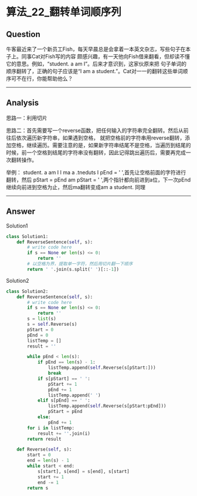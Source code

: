 # 算法_22_翻转单词顺序列


## Question
牛客最近来了一个新员工Fish，每天早晨总是会拿着一本英文杂志，写些句子在本子上。同事Cat对Fish写的内容
颇感兴趣，有一天他向Fish借来翻看，但却读不懂它的意思。例如，“student. a am I”。后来才意识到，这家伙原来把
句子单词的顺序翻转了，正确的句子应该是“I am a student.”。Cat对一一的翻转这些单词顺序可不在行，你能帮助他么？

----

## Analysis
思路一：利用切片

思路二：首先需要写一个reverse函数，把任何输入的字符串完全翻转。然后从前往后依次遍历新字符串，如果遇到空格，
就把空格前的字符串用reverse翻转，添加空格，继续遍历。需要注意的是，如果新字符串结尾不是空格，当遍历到结尾的
时候，前一个空格到结尾的字符串没有翻转，因此记得跳出遍历后，需要再完成一次翻转操作。

举例：
                student. a am I
                I ma a .tneduts
                I                    pEnd = ' ',首先让空格前面的字符进行翻转，然后 pStart = pEnd
                  am                 pStart = ' ',两个指针都向前进到a位，下一次pEnd继续向前进到空格为止，然后ma翻转变成am
                     a
                       student.      同理

----

## Answer
Solution1
```python
class Solution1:
    def ReverseSentence(self, s):
        # write code here
        if s == None or len(s) <= 0:
            return ''
        # 以空格为界，提取单一字符，然后用切片翻一下顺序
        return ' '.join(s.split(' ')[::-1])
```

Solution2
```python
class Solution2:
    def ReverseSentence(self, s):
        # write code here
        if s == None or len(s) <= 0:
            return ''
        s = list(s)
        s = self.Reverse(s)
        pStart = 0
        pEnd = 0
        listTemp = []
        result = ''

        while pEnd < len(s):
            if pEnd == len(s) - 1:
                listTemp.append(self.Reverse(s[pStart:]))
                break
            if s[pStart] == ' ':
                pStart += 1
                pEnd += 1
                listTemp.append(' ')
            elif s[pEnd] == ' ':
                listTemp.append(self.Reverse(s[pStart:pEnd]))
                pStart = pEnd
            else:
                pEnd += 1
        for i in listTemp:
            result += ''.join(i)
        return result

    def Reverse(self, s):
        start = 0
        end = len(s) - 1
        while start < end:
            s[start], s[end] = s[end], s[start]
            start += 1
            end -= 1
        return s
```